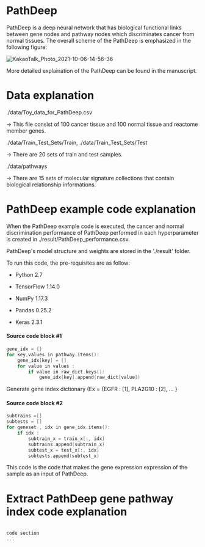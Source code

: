 # PathDeep

PathDeep is a deep neural network that has biological functional links between gene nodes and pathway nodes which discriminates cancer from normal tissues. The overall scheme of the PathDeep is emphasized in the following figure:


![KakaoTalk_Photo_2021-10-06-14-56-36](https://user-images.githubusercontent.com/51738181/136148176-e36081df-fff0-407b-a564-33ca455b3e0a.png)



More detailed explaination of the PathDeep can be found in the manuscript. 

 

# Data explanation

./data/Toy_data_for_PathDeep.csv

-> This file consist of 100 cancer tissue and 100 normal tissue and reactome member genes.

./data/Train_Test_Sets/Train, ./data/Train_Test_Sets/Test

-> There are 20 sets of train and test samples.

./data/pathways

-> There are 15 sets of molecular signature collections that contain biological relationship informations.

# PathDeep example code explanation 
 
When the PathDeep example code is executed, the cancer and normal discrimination performance of PathDeep performed in each hyperparameter is created in ./result/PathDeep_performance.csv.

PathDeep's model structure and weights are stored in the './result' folder.

To run this code, the pre-requisites are as follow: 

- Python 2.7

- TensorFlow 1.14.0

- NumPy 1.17.3

- Pandas 0.25.2

- Keras 2.3.1


#### Source code block #1
```c
gene_idx = {}
for key,values in pathway.items():
    gene_idx[key] = []
    for value in values : 
        if value in raw_dict.keys():
            gene_idx[key].append(raw_dict[value])
```

Generate gene index dictionary (Ex = {EGFR : [1], PLA2G10 : [2], ... } 



#### Source code block #2
```c
subtrains =[]
subtests = []
for geneset , idx in gene_idx.items():
    if idx :
        subtrain_x = train_x[:, idx]
        subtrains.append(subtrain_x)
        subtest_x = test_x[:, idx]
        subtests.append(subtest_x)

```

This code is the code that makes the gene expression expression of the sample as an input of PathDeep.


# Extract PathDeep gene pathway index code explanation


```c

code section
...


```
